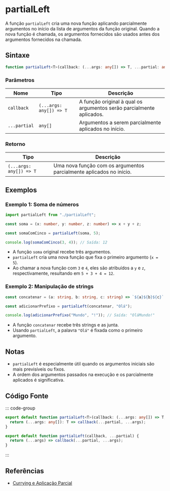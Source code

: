 # partialLeft

A função `partialLeft` cria uma nova função aplicando parcialmente argumentos no início da lista de argumentos da função original. Quando a nova função é chamada, os argumentos fornecidos são usados antes dos argumentos fornecidos na chamada.

## Sintaxe

```typescript
function partialLeft<T>(callback: (...args: any[]) => T, ...partial: any[]): (...args: any[]) => T;
```

### Parâmetros

| Nome        | Tipo                      | Descrição                                                         |
|-------------|---------------------------|---------------------------------------------------------------------|
| `callback`  | `(...args: any[]) => T`   | A função original à qual os argumentos serão parcialmente aplicados. |
| `...partial`| `any[]`                   | Argumentos a serem parcialmente aplicados no início.               |

### Retorno

| Tipo                      | Descrição                                                  |
|---------------------------|------------------------------------------------------------|
| `(...args: any[]) => T` | Uma nova função com os argumentos parcialmente aplicados no início.  |

## Exemplos

### Exemplo 1: Soma de números
```typescript
import partialLeft from "./partialLeft";

const soma = (x: number, y: number, z: number) => x + y + z;

const somaComCinco = partialLeft(soma, 5);

console.log(somaComCinco(3, 4)); // Saída: 12
```

- A função `soma` original recebe três argumentos.
- `partialLeft` cria uma nova função que fixa o primeiro argumento (`x = 5`).
- Ao chamar a nova função com `3` e `4`, eles são atribuídos a `y` e `z`, respectivamente, resultando em `5 + 3 + 4 = 12`.

### Exemplo 2: Manipulação de strings
```typescript
const concatenar = (a: string, b: string, c: string) => `${a}${b}${c}`;

const adicionarPrefixo = partialLeft(concatenar, "Olá");

console.log(adicionarPrefixo("Mundo", "!")); // Saída: "OláMundo!"
```

- A função `concatenar` recebe três strings e as junta.
- Usando `partialLeft`, a palavra `"Olá"` é fixada como o primeiro argumento.

## Notas

- `partialLeft` é especialmente útil quando os argumentos iniciais são mais previsíveis ou fixos.
- A ordem dos argumentos passados na execução e os parcialmente aplicados é significativa.

## Código Fonte

::: code-group
```typescript
export default function partialLeft<T>(callback: (...args: any[]) => T, ...partial: any[]): (...args: any[]) => T {
  return (...args: any[]): T => callback(...partial, ...args);
}
```

```javascript
export default function partialLeft(callback, ...partial) {
  return (...args) => callback(...partial, ...args);
}
```
:::

## Referências

- [Currying e Aplicação Parcial](https://developer.mozilla.org/pt-BR/docs/Glossary/Currying)